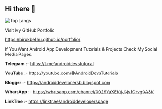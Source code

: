 ## Hi there 👋

![Top Langs](https://github-readme-stats.vercel.app/api/top-langs/?username=birukbelihu&layout=compact&langs_count=8&hide=html)

Visit My GitHub Portfolio

https://birukbelihu.github.io/portfolio/

If You Want Android App Development Tutorials & Projects Check My Social Media Pages.

**Telegram** :- https://t.me/androiddevstutorial

**YouTube** :- https://youtube.com/@AndroidDevsTutorials

**Blogger** :- https://androiddevelopersb.blogspot.com

**WhatsApp** :- https://whatsapp.com/channel/0029VaXEKtjJ3jv1OrvgOA3K

**LinkTree** :-
https://linktr.ee/androiddeveloperspage


